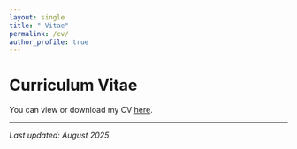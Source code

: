 ```yaml
---
layout: single
title: " Vitae"
permalink: /cv/
author_profile: true
---
```


# Curriculum Vitae

You can view or download my CV [here](https://sbgerot.github.io/Gerot_Simal_CV.pdf).

---

*Last updated: August 2025*
